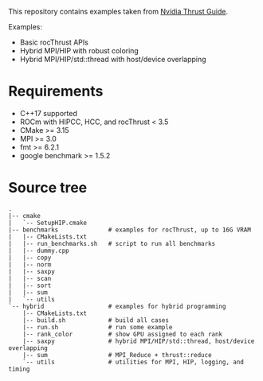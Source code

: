 This repository contains examples taken from [Nvidia Thrust Guide](https://docs.nvidia.com/cuda/thrust/).

Examples:

- Basic rocThrust APIs
- Hybrid MPI/HIP with robust coloring
- Hybrid MPI/HIP/std::thread with host/device overlapping


# Requirements

- C++17 supported
- ROCm with HIPCC, HCC, and rocThrust < 3.5
- CMake >= 3.15
- MPI >= 3.0
- fmt >= 6.2.1
- google benchmark >= 1.5.2


# Source tree


```
.
|-- cmake
|   `-- SetupHIP.cmake
|-- benchmarks              # examples for rocThrust, up to 16G VRAM
|   |-- CMakeLists.txt
|   |-- run_benchmarks.sh   # script to run all benchmarks
|   |-- dummy.cpp
|   |-- copy
|   |-- norm
|   |-- saxpy
|   |-- scan
|   |-- sort
|   |-- sum
|   `-- utils
`-- hybrid                  # examples for hybrid programming
    |-- CMakeLists.txt
    |-- build.sh            # build all cases
    |-- run.sh              # run some example
    |-- rank_color          # show GPU assigned to each rank
    |-- saxpy               # hybrid MPI/HIP/std::thread, host/device overlapping
    |-- sum                 # MPI_Reduce + thrust::reduce
    `-- utils               # utilities for MPI, HIP, logging, and timing
```

